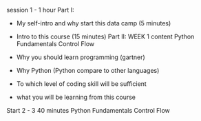 session 1 - 1 hour
Part I:
- My self-intro and why start this data camp (5 minutes)
- Intro to this course (15 minutes)
Part II: WEEK 1 content
Python Fundamentals
Control Flow

- Why you should learn programming (gartner)
- Why Python (Python compare to other languages)
- To which level of coding skill will be sufficient
- what you will be learning from this course

Start 2 - 3 40 minutes
Python Fundamentals
Control Flow
